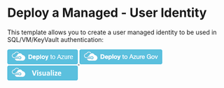 # Deploy a Managed - User Identity

This template allows you to create a user managed identity to be used in SQL/VM/KeyVault authentication:


<a href="https://portal.azure.com/#create/Microsoft.Template/uri/https%3A%2F%2Fraw.githubusercontent.com%2Fshawnadrockleonard%2FAzure%2Fshawns%2Fdotnetcore%2Ftemplates%2Fmanaged-identity%2Fazuredeploy.json" target="_blank">
    <img src="metadata/deploytoazure.png"/> 
</a>


<a href="https://portal.azure.us/#create/Microsoft.Template/uri/https%3A%2F%2Fraw.githubusercontent.com%2Fshawnadrockleonard%2FAzure%2Fshawns%2Fdotnetcore%2Ftemplates%2Fmanaged-identity%2Fazuredeploy.json" target="_blank">
<img src="metadata/deploytoazuregov.png"/>
</a>

<a href="http://armviz.io/#/?load=https%3A%2F%2Fraw.githubusercontent.com%2Fshawnadrockleonard%2FAzure%2Fshawns%2Fdotnetcore%2Ftemplates%2Fmanaged-identity%2F2Fazuredeploy.json" target="_blank">
    <img src="metadata/visualizebutton.png"/> 
</a>